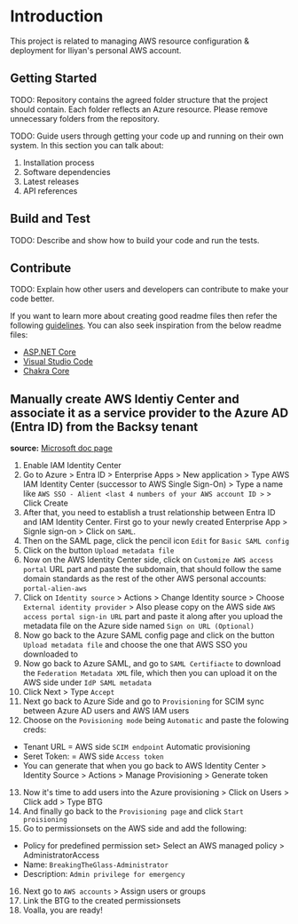 # Introduction

This project is related to managing AWS resource configuration & deployment for Iliyan's personal AWS account.

## Getting Started

TODO: Repository contains the agreed folder structure that the project should contain.
Each folder reflects an Azure resource.
Please remove unnecessary folders from the repository.

TODO: Guide users through getting your code up and running on their own system. In this section you can talk about:

1. Installation process
2. Software dependencies
3. Latest releases
4. API references

## Build and Test

TODO: Describe and show how to build your code and run the tests.

## Contribute

TODO: Explain how other users and developers can contribute to make your code better.

If you want to learn more about creating good readme files then refer the following [guidelines](https://docs.microsoft.com/en-us/azure/devops/repos/git/create-a-readme?view=azure-devops). You can also seek inspiration from the below readme files:

- [ASP.NET Core](https://github.com/aspnet/Home)
- [Visual Studio Code](https://github.com/Microsoft/vscode)
- [Chakra Core](https://github.com/Microsoft/ChakraCore)

## Manually create AWS Identiy Center and associate it as a service provider to the Azure AD (Entra ID) from the Backsy tenant

**source:** [Microsoft doc page](https://learn.microsoft.com/en-us/entra/identity/saas-apps/aws-single-sign-on-tutorial)

1. Enable IAM Identity Center
2. Go to Azure > Entra ID > Enterprise Apps > New application >  Type AWS IAM Identity Center (successor to AWS Single Sign-On) > Type a name like `AWS SSO - Alient <last 4 numbers of your AWS account ID >` > Click Create
3. After that, you need to establish a trust relationship between Entra ID and IAM Identity Center. First go to your newly created Enterprise App > Signle sign-on > Click on `SAML`.
4. Then on the SAML page, click the pencil icon `Edit` for `Basic SAML config`
5. Click on the button `Upload metadata file`
6. Now on the AWS Identity Center side, click on `Customize AWS access portal` URL part and paste the subdomain, that should follow the same domain standards as the rest of the other AWS personal accounts: `portal-alien-aws`
7. Click on `Identity source` > Actions > Change Identity source > Choose `External identity provider` > Also please copy on the AWS side `AWS access portal sign-in URL` part and paste it along after you upload the metadata file on the Azure side named `Sign on URL (Optional)`
8. Now go back to the Azure SAML config page and click on the button `Upload metadata file` and choose the one that AWS SSO you downloaded to
9. Now go back to Azure SAML, and go to `SAML Certifiacte` to download the `Federation Metadata XML` file, which then you can upload it on the AWS side under `IdP SAML metadata`
10. Click Next > Type `Accept`
11. Next go back to Azure Side and go to `Provisioning` for SCIM sync between Azure AD users and AWS IAM users
12. Choose on the `Povisioning mode` being `Automatic` and paste the folowing creds:

- Tenant URL = AWS side `SCIM endpoint` Automatic provisioning
- Seret Token: = AWS side `Access token`
- You can generate that when you go back to AWS Identity Center > Identity Source > Actions > Manage Provisioning > Generate token

13. Now it's time to add users into the Azure provisioning > Click on Users > Click add > Type BTG
14. And finally go back to the `Provisioning page` and click `Start proisioning`
15. Go to permissionsets on the AWS side and add the following:

- Policy for predefined permission set> Select an AWS managed policy > AdministratorAccess
- Name: `BreakingTheGlass-Administrator`
- Description: `Admin privilege for emergency`

16. Next go to `AWS accounts` > Assign users or groups
17. Link the BTG to the created permissionsets
18. Voalla, you are ready!
